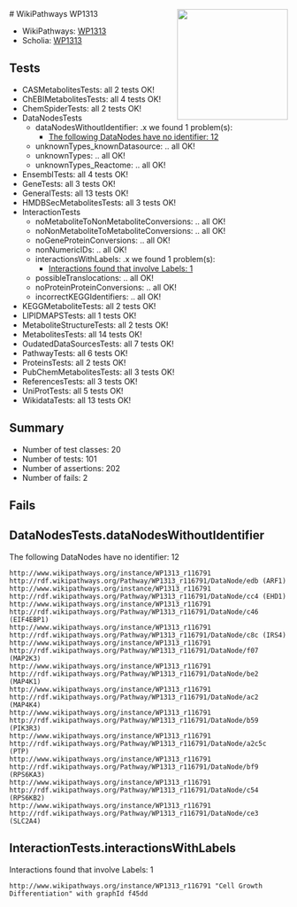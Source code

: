 <img style="float: right; width: 200px" src="https://upload.wikimedia.org/wikipedia/commons/thumb/8/83/Wplogo_with_text_500.png/640px-Wplogo_with_text_500.png" />
# WikiPathways WP1313

* WikiPathways: [WP1313](https://new.wikipathways.org/pathways/WP1313)
* Scholia: [WP1313](https://scholia.toolforge.org/wikipathways/WP1313)
## Tests
* CASMetabolitesTests: all 2 tests OK!
* ChEBIMetabolitesTests: all 4 tests OK!
* ChemSpiderTests: all 2 tests OK!
* DataNodesTests
    * dataNodesWithoutIdentifier: .x we found 1 problem(s):
        * [The following DataNodes have no identifier: 12](#8792c492)
    * unknownTypes_knownDatasource: .. all OK!
    * unknownTypes: .. all OK!
    * unknownTypes_Reactome: .. all OK!
* EnsemblTests: all 4 tests OK!
* GeneTests: all 3 tests OK!
* GeneralTests: all 13 tests OK!
* HMDBSecMetabolitesTests: all 3 tests OK!
* InteractionTests
    * noMetaboliteToNonMetaboliteConversions: .. all OK!
    * noNonMetaboliteToMetaboliteConversions: .. all OK!
    * noGeneProteinConversions: .. all OK!
    * nonNumericIDs: .. all OK!
    * interactionsWithLabels: .x we found 1 problem(s):
        * [Interactions found that involve Labels: 1](#630d2678)
    * possibleTranslocations: .. all OK!
    * noProteinProteinConversions: .. all OK!
    * incorrectKEGGIdentifiers: .. all OK!
* KEGGMetaboliteTests: all 2 tests OK!
* LIPIDMAPSTests: all 1 tests OK!
* MetaboliteStructureTests: all 2 tests OK!
* MetabolitesTests: all 14 tests OK!
* OudatedDataSourcesTests: all 7 tests OK!
* PathwayTests: all 6 tests OK!
* ProteinsTests: all 2 tests OK!
* PubChemMetabolitesTests: all 3 tests OK!
* ReferencesTests: all 3 tests OK!
* UniProtTests: all 5 tests OK!
* WikidataTests: all 13 tests OK!


## Summary

* Number of test classes: 20
* Number of tests: 101
* Number of assertions: 202
* Number of fails: 2

## Fails

<a name="8792c492" />

## DataNodesTests.dataNodesWithoutIdentifier

The following DataNodes have no identifier: 12
```
http://www.wikipathways.org/instance/WP1313_r116791 http://rdf.wikipathways.org/Pathway/WP1313_r116791/DataNode/edb (ARF1)
http://www.wikipathways.org/instance/WP1313_r116791 http://rdf.wikipathways.org/Pathway/WP1313_r116791/DataNode/cc4 (EHD1)
http://www.wikipathways.org/instance/WP1313_r116791 http://rdf.wikipathways.org/Pathway/WP1313_r116791/DataNode/c46 (EIF4EBP1)
http://www.wikipathways.org/instance/WP1313_r116791 http://rdf.wikipathways.org/Pathway/WP1313_r116791/DataNode/c8c (IRS4)
http://www.wikipathways.org/instance/WP1313_r116791 http://rdf.wikipathways.org/Pathway/WP1313_r116791/DataNode/f07 (MAP2K3)
http://www.wikipathways.org/instance/WP1313_r116791 http://rdf.wikipathways.org/Pathway/WP1313_r116791/DataNode/be2 (MAP4K1)
http://www.wikipathways.org/instance/WP1313_r116791 http://rdf.wikipathways.org/Pathway/WP1313_r116791/DataNode/ac2 (MAP4K4)
http://www.wikipathways.org/instance/WP1313_r116791 http://rdf.wikipathways.org/Pathway/WP1313_r116791/DataNode/b59 (PIK3R3)
http://www.wikipathways.org/instance/WP1313_r116791 http://rdf.wikipathways.org/Pathway/WP1313_r116791/DataNode/a2c5c (PTP)
http://www.wikipathways.org/instance/WP1313_r116791 http://rdf.wikipathways.org/Pathway/WP1313_r116791/DataNode/bf9 (RPS6KA3)
http://www.wikipathways.org/instance/WP1313_r116791 http://rdf.wikipathways.org/Pathway/WP1313_r116791/DataNode/c54 (RPS6KB2)
http://www.wikipathways.org/instance/WP1313_r116791 http://rdf.wikipathways.org/Pathway/WP1313_r116791/DataNode/ce3 (SLC2A4)
```

<a name="630d2678" />

## InteractionTests.interactionsWithLabels

Interactions found that involve Labels: 1
```
http://www.wikipathways.org/instance/WP1313_r116791 "Cell Growth
Differentiation" with graphId f45dd
```

